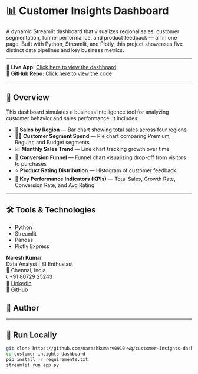 # 📊 Customer Insights Dashboard

A dynamic Streamlit dashboard that visualizes regional sales, customer segmentation, funnel performance, and product feedback — all in one page. Built with Python, Streamlit, and Plotly, this project showcases five distinct data pipelines and key business metrics.

---

🔗 **Live App:** [Click here to view the dashboard](https://customer-insights-dashboard.streamlit.app)  
🔗 **GitHub Repo:** [Click here to view the code](https://github.com/nareshkumarv0910-wq/customer-insights-dashboard)

---

## 📌 Overview

This dashboard simulates a business intelligence tool for analyzing customer behavior and sales performance. It includes:

- 🏢 **Sales by Region** — Bar chart showing total sales across four regions  
- 🧍‍♂️ **Customer Segment Spend** — Pie chart comparing Premium, Regular, and Budget segments  
- 📈 **Monthly Sales Trend** — Line chart tracking growth over time  
- 🔁 **Conversion Funnel** — Funnel chart visualizing drop-off from visitors to purchases  
- ⭐ **Product Rating Distribution** — Histogram of customer feedback  
- 🔢 **Key Performance Indicators (KPIs)** — Total Sales, Growth Rate, Conversion Rate, and Avg Rating

---

## 🛠️ Tools & Technologies

- Python  
- Streamlit  
- Pandas  
- Plotly Express



**Naresh Kumar**  
Data Analyst | BI Enthusiast  
📍 Chennai, India  
📞 +91 80729 25243  
🔗 [LinkedIn](https://www.linkedin.com/in/naresh-kumar-b67b0b326)  
🔗 [GitHub](https://github.com/nareshkumarv0910-wq)
## 👤 Author

---

## 🚀 Run Locally

```bash
git clone https://github.com/nareshkumarv0910-wq/customer-insights-dashboard.git
cd customer-insights-dashboard
pip install -r requirements.txt
streamlit run app.py
